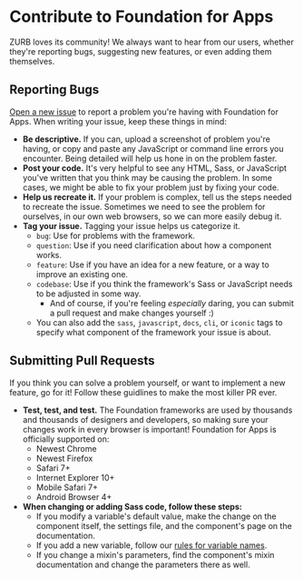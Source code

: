 # Contribute to Foundation for Apps

ZURB loves its community! We always want to hear from our users, whether they're reporting bugs, suggesting new features, or even adding them themselves.

## Reporting Bugs

[Open a new issue](https://github.com/zurb/foundation-apps/issues/new) to report a problem you're having with Foundation for Apps. When writing your issue, keep these things in mind:

 - **Be descriptive.** If you can, upload a screenshot of problem you're having, or copy and paste any JavaScript or command line errors you encounter. Being detailed will help us hone in on the problem faster.
 - **Post your code.** It's very helpful to see any HTML, Sass, or JavaScript you've written that you think may be causing the problem. In some cases, we might be able to fix your problem just by fixing your code.
 - **Help us recreate it.** If your problem is complex, tell us the steps needed to recreate the issue. Sometimes we need to see the problem for ourselves, in our own web browsers, so we can more easily debug it.
 - **Tag your issue.** Tagging your issue helps us categorize it.
   - `bug`: Use for problems with the framework.
   - `question`: Use if you need clarification about how a component works.
   - `feature`: Use if you have an idea for a new feature, or a way to improve an existing one.
   - `codebase`: Use if you think the framework's Sass or JavaScript needs to be adjusted in some way.
     - And of course, if you're feeling *especially* daring, you can submit a pull request and make changes yourself :)
   - You can also add the `sass`, `javascript`, `docs`, `cli`, or `iconic` tags to specify what component of the framework your issue is about.

## Submitting Pull Requests

If you think you can solve a problem yourself, or want to implement a new feature, go for it! Follow these guidlines to make the most killer PR ever.

 - **Test, test, and test.** The Foundation frameworks are used by thousands and thousands of designers and developers, so making sure your changes work in every browser is important! Foundation for Apps is officially supported on:
   - Newest Chrome
   - Newest Firefox
   - Safari 7+
   - Internet Explorer 10+
   - Mobile Safari 7+
   - Android Browser 4+
 - **When changing or adding Sass code, follow these steps:**
   - If you modify a variable's default value, make the change on the component itself, the settings file, and the component's page on the documentation.
   - If you add a new variable, follow our [rules for variable names](https://github.com/zurb/foundation-apps/wiki/Variable-Naming).
   - If you change a mixin's parameters, find the component's mixin documentation and change the parameters there as well.